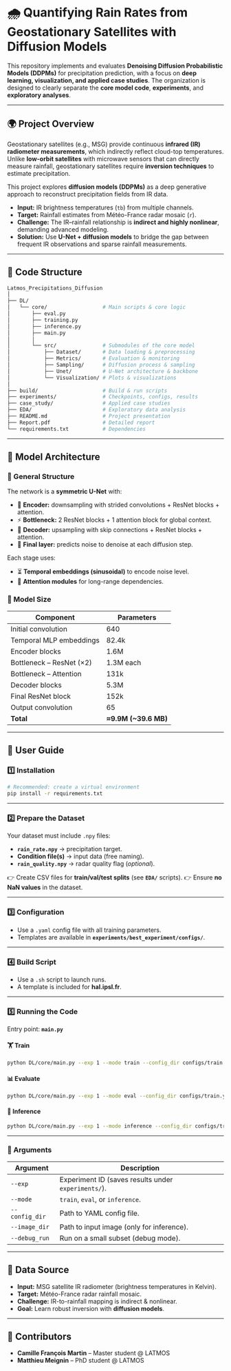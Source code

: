 # 🌧️ Quantifying Rain Rates from Geostationary Satellites with Diffusion Models

This repository implements and evaluates **Denoising Diffusion Probabilistic Models (DDPMs)** for precipitation prediction, with a focus on **deep learning, visualization, and applied case studies**.
The organization is designed to clearly separate the **core model code**, **experiments**, and **exploratory analyses**.

---

## 🌍 Project Overview

Geostationary satellites (e.g., MSG) provide continuous **infrared (IR) radiometer measurements**, which indirectly reflect cloud-top temperatures.
Unlike **low-orbit satellites** with microwave sensors that can directly measure rainfall, geostationary satellites require **inversion techniques** to estimate precipitation.

This project explores **diffusion models (DDPMs)** as a deep generative approach to reconstruct precipitation fields from IR data.

* **Input:** IR brightness temperatures (`tb`) from multiple channels.
* **Target:** Rainfall estimates from Météo-France radar mosaic (`r`).
* **Challenge:** The IR–rainfall relationship is **indirect and highly nonlinear**, demanding advanced modeling.
* **Solution:** Use **U-Net + diffusion models** to bridge the gap between frequent IR observations and sparse rainfall measurements.

---

## 📂 Code Structure

```bash
Latmos_Precipitations_Diffusion
│
├── DL/                        
│   └── core/                  # Main scripts & core logic
│       ├── eval.py
│       ├── training.py
│       ├── inference.py
│       ├── main.py
│       │
│       └── src/               # Submodules of the core model
│           ├── Dataset/       # Data loading & preprocessing
│           ├── Metrics/       # Evaluation & monitoring
│           ├── Sampling/      # Diffusion process & sampling
│           ├── Unet/          # U-Net architecture & backbone
│           └── Visualization/ # Plots & visualizations
│
├── build/                     # Build & run scripts
├── experiments/               # Checkpoints, configs, results
├── case_study/                # Applied case studies
├── EDA/                       # Exploratory data analysis
├── README.md                  # Project presentation
├── Report.pdf                 # Detailed report
└── requirements.txt           # Dependencies
```

---

## 🧩 Model Architecture

### 🔹 General Structure

The network is a **symmetric U-Net** with:

* 🔽 **Encoder:** downsampling with strided convolutions + ResNet blocks + attention.
* ⚡ **Bottleneck:** 2 ResNet blocks + 1 attention block for global context.
* 🔼 **Decoder:** upsampling with skip connections + ResNet blocks + attention.
* 🎯 **Final layer:** predicts noise to denoise at each diffusion step.

Each stage uses:

* ⏳ **Temporal embeddings (sinusoidal)** to encode noise level.
* 🎯 **Attention modules** for long-range dependencies.

### 🔹 Model Size

| Component                | Parameters            |
| ------------------------ | --------------------- |
| Initial convolution      | 640                   |
| Temporal MLP embeddings  | 82.4k                 |
| Encoder blocks           | 1.6M                  |
| Bottleneck – ResNet (×2) | 1.3M each             |
| Bottleneck – Attention   | 131k                  |
| Decoder blocks           | 5.3M                  |
| Final ResNet block       | 152k                  |
| Output convolution       | 65                    |
| **Total**                | **≈9.9M (\~39.6 MB)** |

---

## 📖 User Guide

### 1️⃣ Installation

```bash
# Recommended: create a virtual environment
pip install -r requirements.txt
```

---

### 2️⃣ Prepare the Dataset

Your dataset must include `.npy` files:

* **`rain_rate.npy`** → precipitation target.
* **Condition file(s)** → input data (free naming).
* **`rain_quality.npy`** → radar quality flag (*optional*).

👉 Create CSV files for **train/val/test splits** (see **`EDA/`** scripts).
👉 Ensure **no NaN values** in the dataset.

---

### 3️⃣ Configuration

* Use a `.yaml` config file with all training parameters.
* Templates are available in **`experiments/best_experiment/configs/`**.

---

### 4️⃣ Build Script

* Use a `.sh` script to launch runs.
* A template is included for **hal.ipsl.fr**.

---

### 5️⃣ Running the Code

Entry point: **`main.py`**

#### 🏋️ Train

```bash
python DL/core/main.py --exp 1 --mode train --config_dir configs/train.yaml
```

#### 📊 Evaluate

```bash
python DL/core/main.py --exp 1 --mode eval --config_dir configs/train.yaml
```

#### 🔮 Inference

```bash
python DL/core/main.py --exp 1 --mode inference --config_dir configs/train.yaml --image_dir path/to/image.npy
```

---

### 🔑 Arguments

| Argument       | Description                                         |
| -------------- | --------------------------------------------------- |
| `--exp`        | Experiment ID (saves results under `experiments/`). |
| `--mode`       | `train`, `eval`, or `inference`.                    |
| `--config_dir` | Path to YAML config file.                           |
| `--image_dir`  | Path to input image (only for inference).           |
| `--debug_run`  | Run on a small subset (debug mode).                 |

---

## 📡 Data Source

* **Input:** MSG satellite IR radiometer (brightness temperatures in Kelvin).
* **Target:** Météo-France radar rainfall mosaic.
* **Challenge:** IR-to-rainfall mapping is indirect & nonlinear.
* **Goal:** Learn robust inversion with **diffusion models**.

---

## 👥 Contributors

* **Camille François Martin** – Master student @ LATMOS
* **Matthieu Meignin** – PhD student @ LATMOS
